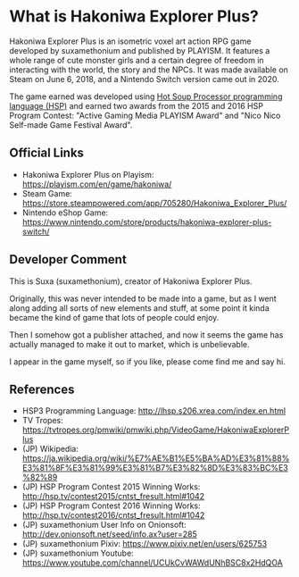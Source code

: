 # What is Hakoniwa Explorer Plus?

Hakoniwa Explorer Plus is an isometric voxel art action RPG game developed by suxamethonium and published by PLAYISM. It features a whole range of cute monster girls and a certain degree of freedom in interacting with the world, the story and the NPCs. It was made available on Steam on June 6, 2018, and a Nintendo Switch version came out in 2020.

The game earned was developed using <a href="#hsp">Hot Soup Processor programming language (HSP)</a> and earned two awards from the 2015 and 2016 HSP Program Contest: "Active Gaming Media PLAYISM Award" and "Nico Nico Self-made Game Festival Award".

## Official Links

- Hakoniwa Explorer Plus on Playism: https://playism.com/en/game/hakoniwa/
- Steam Game: https://store.steampowered.com/app/705280/Hakoniwa_Explorer_Plus/
- Nintendo eShop Game: https://www.nintendo.com/store/products/hakoniwa-explorer-plus-switch/

## Developer Comment

This is Suxa (suxamethonium), creator of Hakoniwa Explorer Plus.

Originally, this was never intended to be made into a game, but as I went along adding all sorts of new elements and stuff, at some point it kinda became the kind of game that lots of people could enjoy.

Then I somehow got a publisher attached, and now it seems the game has actually managed to make it out to market, which is unbelievable.

I appear in the game myself, so if you like, please come find me and say hi.

## References
- <a id="hsp"></a>HSP3 Programming Language: http://lhsp.s206.xrea.com/index.en.html
- TV Tropes: https://tvtropes.org/pmwiki/pmwiki.php/VideoGame/HakoniwaExplorerPlus
- (JP) Wikipedia: https://ja.wikipedia.org/wiki/%E7%AE%B1%E5%BA%AD%E3%81%88%E3%81%8F%E3%81%99%E3%81%B7%E3%82%8D%E3%83%BC%E3%82%89
- (JP) HSP Program Contest 2015 Winning Works: http://hsp.tv/contest2015/cntst_fresult.html#1042
- (JP) HSP Program Contest 2016 Winning Works: http://hsp.tv/contest2016/cntst_fresult.html#1042
- (JP) suxamethonium User Info on Onionsoft: http://dev.onionsoft.net/seed/info.ax?user=285
- (JP) suxamethonium Pixiv: https://www.pixiv.net/en/users/625753
- (JP) suxamethonium Youtube: https://www.youtube.com/channel/UCUkCvWAWdUNhBSC8x2HdQOA